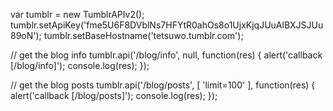 var tumblr = new TumblrAPIv2();
tumblr.setApiKey('fme5U6F8DVblNs7HFYtR0ahOs8o1UjxKjqJUuAlBXJSJUu89oN');
tumblr.setBaseHostname('tetsuwo.tumblr.com');

// get the blog info
tumblr.api('/blog/info', null, function(res) {
    alert('callback [/blog/info]');
    console.log(res);
});

// get the blog posts
tumblr.api('/blog/posts', [ 'limit=100' ], function(res) {
    alert('callback [/blog/posts]');
    console.log(res);
});